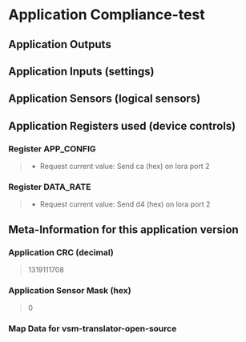
# Application Compliance-test


## Application Outputs


## Application Inputs (settings)


## Application Sensors (logical sensors)


## Application Registers used (device controls)


### Register APP_CONFIG

> - Request current value: Send ca (hex) on lora port 2

### Register DATA_RATE

> - Request current value: Send d4 (hex) on lora port 2

## Meta-Information for this application version



### Application CRC (decimal)

 > 1319111708

### Application Sensor Mask (hex)

 > 0

### Map Data for vsm-translator-open-source


